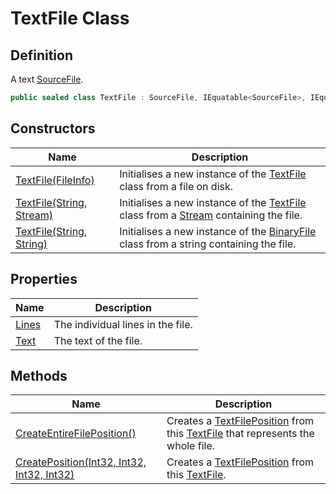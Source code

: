 # TextFile Class
## Definition

A text [SourceFile](MrKWatkins.Ast.Position.SourceFile.md).

```c#
public sealed class TextFile : SourceFile, IEquatable<SourceFile>, IEqualityOperators<SourceFile, SourceFile, Boolean>
```

## Constructors

| Name | Description |
| ---- | ----------- |
| [TextFile(FileInfo)](MrKWatkins.Ast.Position.TextFile.-ctor.md) | Initialises a new instance of the [TextFile](MrKWatkins.Ast.Position.TextFile.md) class from a file on disk. |
| [TextFile(String, Stream)](MrKWatkins.Ast.Position.TextFile.-ctor.md) | Initialises a new instance of the [TextFile](MrKWatkins.Ast.Position.TextFile.md) class from a [Stream](https://learn.microsoft.com/en-gb/dotnet/api/System.IO.Stream) containing the file. |
| [TextFile(String, String)](MrKWatkins.Ast.Position.TextFile.-ctor.md) | Initialises a new instance of the [BinaryFile](MrKWatkins.Ast.Position.BinaryFile.md) class from a string containing the file. |

## Properties

| Name | Description |
| ---- | ----------- |
| [Lines](MrKWatkins.Ast.Position.TextFile.Lines.md) | The individual lines in the file. |
| [Text](MrKWatkins.Ast.Position.TextFile.Text.md) | The text of the file. |

## Methods

| Name | Description |
| ---- | ----------- |
| [CreateEntireFilePosition()](MrKWatkins.Ast.Position.TextFile.CreateEntireFilePosition.md) | Creates a [TextFilePosition](MrKWatkins.Ast.Position.TextFilePosition.md) from this [TextFile](MrKWatkins.Ast.Position.TextFile.md) that represents the whole file. |
| [CreatePosition(Int32, Int32, Int32, Int32)](MrKWatkins.Ast.Position.TextFile.CreatePosition.md) | Creates a [TextFilePosition](MrKWatkins.Ast.Position.TextFilePosition.md) from this [TextFile](MrKWatkins.Ast.Position.TextFile.md). |

